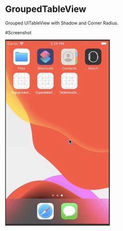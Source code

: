 # GroupedTableView
Grouped UITableView with Shadow and Corner Radius.

#Screenshot

<img src="ExpandableTableView/ExpandableTableView/ScreenShot/screenshot.gif">
